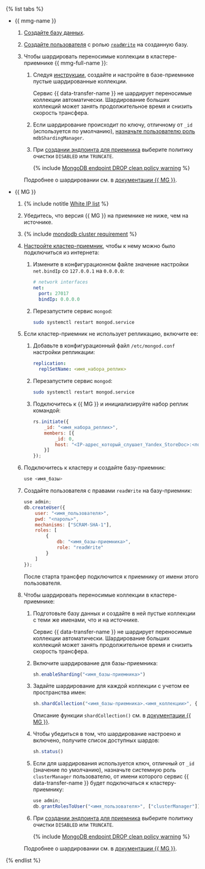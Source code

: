 {% list tabs %}

- {{ mmg-name }}
    
    1. [Создайте базу данных](../../../../storedoc/operations/databases.md#add-db).
    1. [Создайте пользователя](../../../../storedoc/operations/cluster-users.md#adduser) с ролью [`readWrite`](../../../../storedoc/concepts/users-and-roles.md#readWrite) на созданную базу.
    1. Чтобы шардировать переносимые коллекции в кластере-приемнике {{ mmg-full-name }}:
        1. Следуя [инструкции](../../../../storedoc/tutorials/sharding.md), создайте и настройте в базе-приемнике пустые шардированные коллекции.
        
           Сервис {{ data-transfer-name }} не шардирует переносимые коллекции автоматически. Шардирование больших коллекций может занять продолжительное время и снизить скорость трансфера.
        
        1. Если шардирование происходит по ключу, отличному от `_id` (используется по умолчанию), [назначьте пользователю роль](../../../../storedoc/operations/cluster-users.md#updateuser) `mdbShardingManager`.
        
        1. При [создании эндпоинта для приемника](../../../../data-transfer/operations/endpoint/target/mongodb.md) выберите политику очистки `DISABLED` или `TRUNCATE`.
        
           {% include [MongoDB endpoint DROP clean policy warning](../../note-mongodb-clean-policy.md) %}

       Подробнее о шардировании см. в [документации {{ MG }}](https://docs.mongodb.com/manual/sharding/).

- {{ MG }}
    
    1. {% include notitle [White IP list](../../configure-white-ip.md) %}
    
    1. Убедитесь, что версия {{ MG }} на приемнике не ниже, чем на источнике.
    
    1. {% include [mondodb cluster requirement](../../mongodb-cluster-requirement.md) %}
    
    1. [Настройте кластер-приемник](https://docs.mongodb.com/manual/core/security-mongodb-configuration/), чтобы к нему можно было подключиться из интернета:
        
        1. Измените в конфигурационном файле значение настройки `net.bindIp` со `127.0.0.1` на `0.0.0.0`:
        
            ```yaml
            # network interfaces
            net:
              port: 27017
              bindIp: 0.0.0.0
            ```
        
        1. Перезапустите сервис `mongod`:
        
            ```bash
            sudo systemctl restart mongod.service
            ```
    
    1. Если кластер-приемник не использует репликацию, включите ее:
        
        1. Добавьте в конфигурационный файл `/etc/mongod.conf` настройки репликации:
        
            ```yaml
            replication:
              replSetName: <имя_набора_реплик>
            ```
        
        1. Перезапустите сервис `mongod`:
        
            ```bash
            sudo systemctl restart mongod.service
            ```
        
        1. Подключитесь к {{ MG }} и инициализируйте набор реплик командой:
        
            ```javascript
            rs.initiate({
                _id: "<имя_набора_реплик>",
                members: [{
                    _id: 0,
                    host: "<IP-адрес_который_слушает_Yandex_StoreDoc>:<порт>"
                }]
            });
            ```
    
    1. Подключитесь к кластеру и создайте базу-приемник:
    
        ```javascript
        use <имя_базы>
        ```
    
    1. Создайте пользователя с правами `readWrite` на базу-приемник:
    
        ```javascript
        use admin;
        db.createUser({
            user: "<имя_пользователя>",
            pwd: "<пароль>",
            mechanisms: ["SCRAM-SHA-1"],
            roles: [
                {
                    db: "<имя_базы-приемника>",
                    role: "readWrite"
                }
            ]
        });
        ```
    
       После старта трансфер подключится к приемнику от имени этого пользователя.
    
    1. Чтобы шардировать переносимые коллекции в кластере-приемнике:
        
        1. Подготовьте базу данных и создайте в ней пустые коллекции с теми же именами, что и на источнике.
        
           Сервис {{ data-transfer-name }} не шардирует переносимые коллекции автоматически. Шардирование больших коллекций может занять продолжительное время и снизить скорость трансфера.
        
        1. Включите шардирование для базы-приемника:
        
            ```javascript
            sh.enableSharding("<имя_базы-приемника>")
            ```
        
        1. Задайте шардирование для каждой коллекции с учетом ее пространства имен:
        
            ```javascript
            sh.shardCollection("<имя_базы-приемника>.<имя_коллекции>", { <имя_поля>: <1|"hashed">, ... });
            ```
        
           Описание функции `shardCollection()` см. в [документации {{ MG }}](https://docs.mongodb.com/manual/reference/method/sh.shardCollection/#mongodb-method-sh.shardCollection).
        
        1. Чтобы убедиться в том, что шардирование настроено и включено, получите список доступных шардов:
        
            ```javascript
            sh.status()
            ```
        
        1. Если для шардирования используется ключ, отличный от `_id` (значение по умолчанию), назначьте системную роль `clusterManager` пользователю, от имени которого сервис {{ data-transfer-name }} будет подключаться к кластеру-приемнику:
        
            ```javascript
            use admin;
            db.grantRolesToUser("<имя_пользователя>", ["clusterManager"]);
            ```
        
        1. При [создании эндпоинта для приемника](../../../../data-transfer/operations/endpoint/target/mongodb.md) выберите политику очистки `DISABLED` или `TRUNCATE`.
        
           {% include [MongoDB endpoint DROP clean policy warning](../../note-mongodb-clean-policy.md) %}

       Подробнее о шардировании см. в [документации {{ MG }}](https://docs.mongodb.com/basics/sharding/).

{% endlist %}
